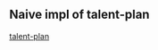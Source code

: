 ## Naive impl of talent-plan

[talent-plan](https://github.com/pingcap/talent-plan/blob/master/courses/rust/docs/lesson-plan.md#user-content-building-blocks-3)